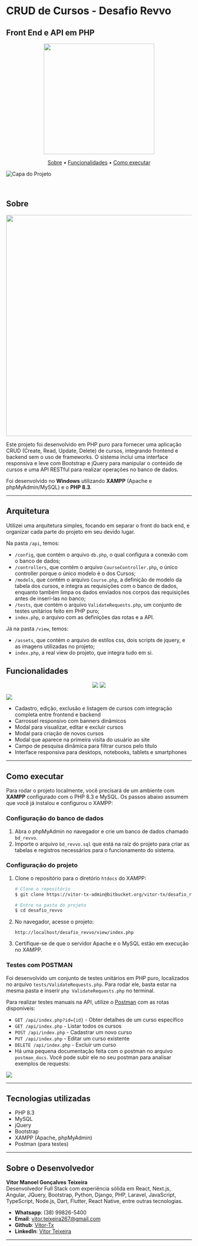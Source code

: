 # CRUD de Cursos - Desafio Revvo 

## Front End e API em PHP

<p align="center">
<img src="./view/assets/images/logo-revvo.png" width="300px">

<br>

<p align="center">
  <a href="#sobre">Sobre</a> •
 <a href="#funcionalidades">Funcionalidades</a> •
 <a href="#como-executar">Como executar</a>
</p>

![Capa do Projeto](./view/assets/images/capa.png)

<br>

## Sobre

<p align="center">
<img src="./view/assets/images/logo-revvo.png" width="600px">
</p>

Este projeto foi desenvolvido em PHP puro para fornecer uma aplicação CRUD (Create, Read, Update, Delete) de cursos, integrando frontend e backend sem o uso de frameworks. O sistema inclui uma interface responsiva e leve com Bootstrap e jQuery para manipular o conteúdo de cursos e uma API RESTful para realizar operações no banco de dados.  

Foi desenvolvido no **Windows** utilizando **XAMPP** (Apache e phpMyAdmin/MySQL) e o **PHP 8.3**.  

---

## Arquitetura

Utilizei uma arquitetura simples, focando em separar o front do back end, e organizar cada parte do projeto em seu devido lugar.

Na pasta `/api`, temos:

- `/config`, que contém o arquivo `db.php`, o qual configura a conexão com o banco de dados;
- `/controllers`, que contém o arquivo `CourseController.php`, o único controller porque o único modelo é o dos Cursos;
- `/models`, que contém o arquivo `Course.php`, a definição de modelo da tabela dos cursos, e integra as requisições com o banco de dados, enquanto também limpa os dados enviados nos corpos das requisições antes de inserí-las no banco;
- `/tests`, que contém o arquivo `ValidateRequests.php`, um conjunto de testes unitários feito em PHP puro;
- `index.php`, o arquivo com as definições das rotas e a API.

Já na pasta `/view`, temos:
- `/assets`, que contém o arquivo de estilos css, dois scripts de jquery, e as imagens utilizadas no projeto;
- `index.php`, a real view do projeto, que integra tudo em si.

## Funcionalidades

<p align="center">
<img src="./view/assets/images/capa2.png" style="max-width: 100%">
<img src="./view/assets/images/capa3.png" style="max-width: 100%">
</p>

<img src="./view/assets/images/capa4.png" style="max-width: 100%">
</p>

- Cadastro, edição, exclusão e listagem de cursos com integração completa entre frontend e backend
- Carrossel responsivo com banners dinâmicos
- Modal para visualizar, editar e excluir cursos
- Modal para criação de novos cursos
- Modal que aparece na primeira visita do usuário ao site
- Campo de pesquisa dinâmica para filtrar cursos pelo título
- Interface responsiva para desktops, notebooks, tablets e smartphones

---

## Como executar

Para rodar o projeto localmente, você precisará de um ambiente com **XAMPP** configurado com o PHP 8.3 e MySQL. Os passos abaixo assumem que você já instalou e configurou o XAMPP:

### Configuração do banco de dados

1. Abra o phpMyAdmin no navegador e crie um banco de dados chamado `bd_revvo`.
2. Importe o arquivo `bd_revvo.sql` que está na raiz do projeto para criar as tabelas e registros necessários para o funcionamento do sistema.

### Configuração do projeto

1. Clone o repositório para o diretório `htdocs` do XAMPP:

    ```bash
    # Clone o repositório
    $ git clone https://vitor-tx-admin@bitbucket.org/vitor-tx/desafio_revvo.git

    # Entre na pasta do projeto
    $ cd desafio_revvo
    ```

2. No navegador, acesse o projeto:

    ```
    http://localhost/desafio_revvo/view/index.php
    ```

3. Certifique-se de que o servidor Apache e o MySQL estão em execução no XAMPP.

### Testes com POSTMAN

Foi desenvolvido um conjunto de testes unitários em PHP puro, localizados no arquivo `tests/ValidateRequests.php`. Para rodar ele, basta estar na mesma pasta e inserir `php ValidateRequests.php` no terminal. 

Para realizar testes manuais na API, utilize o [Postman](https://www.postman.com/) com as rotas disponíveis:

- `GET /api/index.php?id={id}` - Obter detalhes de um curso específico
- `GET /api/index.php` - Listar todos os cursos
- `POST /api/index.php` - Cadastrar um novo curso
- `PUT /api/index.php` - Editar um curso existente
- `DELETE /api/index.php` - Excluir um curso
- Há uma pequena documentação feita com o postman no arquivo `postman_docs`. Você pode subir ele no seu postman para analisar exemplos de requests:

<img src="./view/assets/images/postman.png" style="max-width: 100%">


---

## Tecnologias utilizadas

- PHP 8.3
- MySQL
- jQuery
- Bootstrap
- XAMPP (Apache, phpMyAdmin)
- Postman (para testes)

---

## Sobre o Desenvolvedor

**Vitor Manoel Gonçalves Teixeira**  
Desenvolvedor Full Stack com experiência sólida em React, Next.js, Angular, JQuery, Bootstrap, Python, Django, PHP, Laravel, JavaScript, TypeScript, Node.js, Dart, Flutter, React Native, entre outras tecnologias.  

- **Whatsapp**: (38) 99826-5400  
- **Email**: vitor.teixeira267@gmail.com  
- **Github**: [Vitor-Tx](https://github.com/Vitor-Tx)
- **LinkedIn**: [Vitor Teixeira](https://www.linkedin.com/in/vitor-teixeira-eof/)

---
